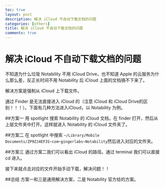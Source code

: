 ```yaml
---
toc: true
layout: post
description: 解决 iCloud 不自动下载文档的问题
categories: [others]
title: 解决 iCloud 不自动下载文档的问题
comments: true
---
```


# 解决 iCloud 不自动下载文档的问题
不知道为什么垃圾 Notability 不用 iCloud Drive，也不知道 Apple 的云服务为什么那么差，反正长时间不用 Notability 后 iCloud 上面的文档搞不下来了。

<!-- more -->

解决方案是强制从 iCloud 上下载文件。

通过 Finder 是无法直接进入 iCloud 的（注意 iCloud 和 iCloud Drive的区别！！！）。下面有几种方法进入iCloud，以 Notability 为例。

##方案一
用 spotlight 搜索 Notability 的 iCloud 文档，在 finder 打开，然后从上层文件夹中打开。这样就进入 Notability 的 iCloud 文件夹了。

##方案二
在 spotlight 中搜索 `~/Library/Mobile Documents/ZP9ZJ4EF3S~com~gingerlabs~Notability`然后进入对应的文件夹。

##方案三
通过方案二我们可以看出 iCloud 的路径。通过 terminal 我们可以直接 cd 进入。

接下来就点击对应的文件开始手动下载，解决问题！！

##总结
方案一和三是通用解决方案，二是 Notability 官方给的方案。

